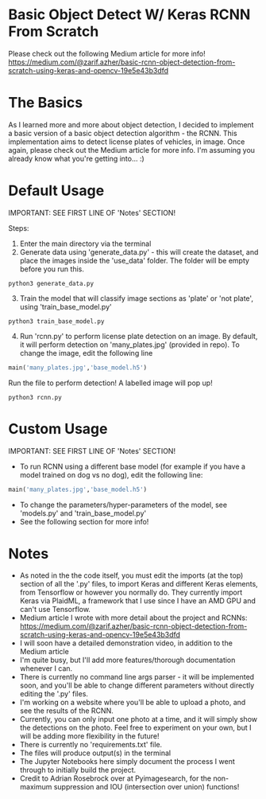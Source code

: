 # Basic Object Detect W/ Keras RCNN From Scratch

Please check out the following Medium article for more info!
https://medium.com/@zarif.azher/basic-rcnn-object-detection-from-scratch-using-keras-and-opencv-19e5e43b3dfd

# The Basics
As I learned more and more about object detection, I decided to implement a basic version of a basic object detection algorithm - the RCNN. This implementation aims to detect license plates of vehicles, in image. Once again, please check out the Medium article for more info. I'm assuming you already know what you're getting into... :)

# Default Usage
IMPORTANT: SEE FIRST LINE OF 'Notes' SECTION!

Steps:
1. Enter the main directory via the terminal
2. Generate data using 'generate_data.py' - this will create the dataset, and place the images inside the 'use_data' folder. The folder will be empty before you run this.
```shell
python3 generate_data.py
```
3. Train the model that will classify image sections as 'plate' or 'not plate', using 'train_base_model.py'
```shell
python3 train_base_model.py
```
4. Run 'rcnn.py' to perform license plate detection on an image. By default, it will perform detection on 'many_plates.jpg' (provided in repo). To change the image, edit the following line
```python
main('many_plates.jpg','base_model.h5')
```
Run the file to perform detection! A labelled image will pop up!
```shell
python3 rcnn.py
```
# Custom Usage
IMPORTANT: SEE FIRST LINE OF 'Notes' SECTION!
- To run RCNN using a different base model (for example if you have a model trained on dog vs no dog), edit the following line:
```python
main('many_plates.jpg','base_model.h5')
```
- To change the parameters/hyper-parameters of the model, see 'models.py' and 'train_base_model.py'
- See the following section for more info!

# Notes
- As noted in the the code itself, you must edit the imports (at the top) section of all the '.py' files, to import Keras and different Keras elements, from Tensorflow or however you normally do. They currently import Keras via PlaidML, a framework that I use since I have an AMD GPU and can't use Tensorflow.
- Medium article I wrote with more detail about the project and RCNNs: https://medium.com/@zarif.azher/basic-rcnn-object-detection-from-scratch-using-keras-and-opencv-19e5e43b3dfd
- I will soon  have a detailed demonstration video, in addition to the Medium article
- I'm quite busy, but I'll add more features/thorough documentation whenever I can.
- There is currently no command line args parser - it will be implemented soon, and you'll be able to change different parameters without directly editing the '.py' files.
- I'm working on a website where you'll be able to upload a photo, and see the results of the RCNN.
- Currently, you can only input one photo at a time, and it will simply show the detections on the photo. Feel free to experiment on your own, but I will be adding more flexibility in the future!
- There is currently no 'requirements.txt' file.
- The files will produce output(s) in the terminal
- The Jupyter Notebooks here simply document the process I went through to initially build the project.
- Credit to Adrian Rosebrock over at Pyimagesearch, for the non-maximum suppression and IOU (intersection over union) functions!
